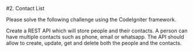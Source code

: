 #2. Contact List 
 
Please solve the following challenge using the CodeIgniter framework. 
 
Create a REST API which will store people and their contacts. A person can have multiple contacts such as phone, email or whatsapp. The API should allow to create, update, get and delete both the people and the contacts. 